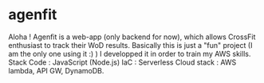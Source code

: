# agenfit

Aloha ! 
Agenfit is a web-app (only backend for now), which allows CrossFit enthusiast to track their WoD results. Basically this is just a "fun" project (I am the only one using it :) ) I developped it in order to train my AWS skills.
Stack
Code : JavaScript (Node.js)
IaC : Serverless
Cloud stack : AWS lambda, API GW, DynamoDB.
